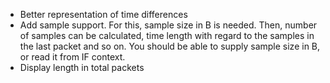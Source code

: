 * Better representation of time differences
* Add sample support. For this, sample size in B is needed. Then, number of samples can be calculated, time length with regard to the samples in the last packet and so on. You should be able to supply sample size in B, or read it from IF context.
* Display length in total packets

